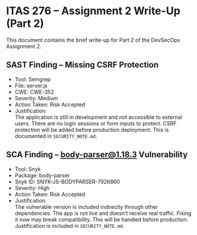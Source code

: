 # ITAS 276 – Assignment 2 Write-Up (Part 2)

This document contains the brief write-up for Part 2 of the DevSecOps Assignment 2.

## SAST Finding – Missing CSRF Protection

- Tool: Semgrep  
- File: server.js  
- CWE: CWE-352  
- Severity: Medium  
- Action Taken: Risk Accepted  
- Justification:  
  The application is still in development and not accessible to external users. There are no login sessions or form inputs to protect. CSRF protection will be added before production deployment. This is documented in `SECURITY_NOTE.md`.

## SCA Finding – body-parser@1.18.3 Vulnerability

- Tool: Snyk  
- Package: body-parser  
- Snyk ID: SNYK-JS-BODYPARSER-7926860  
- Severity: High  
- Action Taken: Risk Accepted  
- Justification:  
  The vulnerable version is included indirectly through other dependencies. The app is not live and doesn’t receive real traffic. Fixing it now may break compatibility. This will be handled before production. Justification is included in `SECURITY_NOTE.md`.
